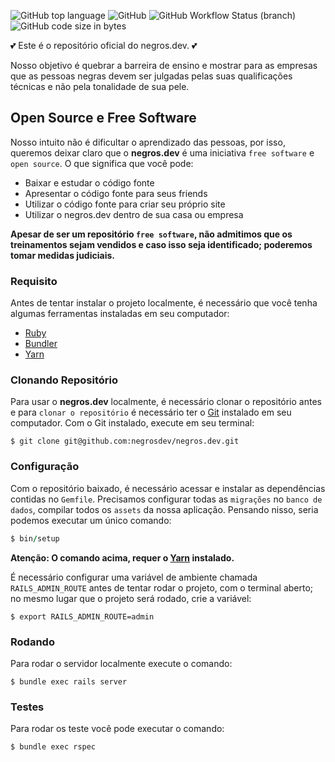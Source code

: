 ![GitHub top language](https://img.shields.io/github/languages/top/negrosdev/negros.dev) ![GitHub](https://img.shields.io/github/license/negrosdev/negros.dev) ![GitHub Workflow Status (branch)](https://img.shields.io/github/workflow/status/negrosdev/negros.dev/Negros.dev%20Application%20CI/main) ![GitHub code size in bytes](https://img.shields.io/github/languages/code-size/negrosdev/negros.dev)

💕 Este é o repositório oficial do negros.dev. 💕

Nosso objetivo é quebrar a barreira de ensino e mostrar para as empresas que as pessoas negras devem ser julgadas pelas suas qualificações técnicas e não pela tonalidade de sua pele.

## Open Source e Free Software

Nosso intuito não é dificultar o aprendizado das pessoas, por isso, queremos deixar claro que o **negros.dev** é uma iniciativa `free software` e `open source`. O que significa que você pode:

- Baixar e estudar o código fonte
- Apresentar o código fonte para seus friends
- Utilizar o código fonte para criar seu próprio site
- Utilizar o negros.dev dentro de sua casa ou empresa

**Apesar de ser um repositório `free software`, não admitimos que os treinamentos sejam vendidos e caso isso seja identificado; poderemos tomar medidas judiciais.**


### Requisito

Antes de tentar instalar o projeto localmente, é necessário que você tenha algumas ferramentas instaladas em seu computador:

- [Ruby](https://www.ruby-lang.org/en/)
- [Bundler](https://bundler.io/)
- [Yarn](https://yarnpkg.com/) 



### Clonando Repositório

Para usar o **negros.dev** localmente, é necessário clonar o repositório antes e para `clonar o repositório` é necessário ter o [Git](https://git-scm.com/) instalado em seu computador. Com o Git instalado, execute em seu terminal:


```shell
$ git clone git@github.com:negrosdev/negros.dev.git
```

### Configuração

Com o repositório baixado, é necessário acessar e instalar as dependências contidas no `Gemfile`. Precisamos configurar todas as `migrações` no `banco de dados`, compilar todos os `assets` da nossa aplicação. Pensando nisso, seria podemos executar um único comando:



```ruby
$ bin/setup
```

**Atenção: O comando acima, requer o [Yarn](https://yarnpkg.com/) instalado.** 


É necessário configurar uma variável de ambiente chamada `RAILS_ADMIN_ROUTE` antes de tentar rodar o projeto, com o terminal aberto; no mesmo lugar que o projeto será rodado, crie a variável:


```shell
$ export RAILS_ADMIN_ROUTE=admin
```

### Rodando 

Para rodar o servidor localmente execute o comando:

```shell
$ bundle exec rails server
```

### Testes

Para rodar os teste você pode executar o comando:

```shell
$ bundle exec rspec
```

